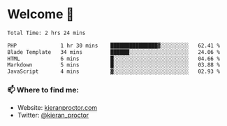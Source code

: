# Welcome 🦘

<!--START_SECTION:waka-->

```txt
Total Time: 2 hrs 24 mins

PHP              1 hr 30 mins    ███████████████▓░░░░░░░░░   62.41 %
Blade Template   34 mins         ██████░░░░░░░░░░░░░░░░░░░   24.06 %
HTML             6 mins          █░░░░░░░░░░░░░░░░░░░░░░░░   04.66 %
Markdown         5 mins          █░░░░░░░░░░░░░░░░░░░░░░░░   03.88 %
JavaScript       4 mins          ▓░░░░░░░░░░░░░░░░░░░░░░░░   02.93 %
```

<!--END_SECTION:waka-->

### 📫 Where to find me:

-   Website: [kieranproctor.com](https://kieranproctor.com/)
-   Twitter: [@kieran_proctor](https://twitter.com/kieran_proctor)
